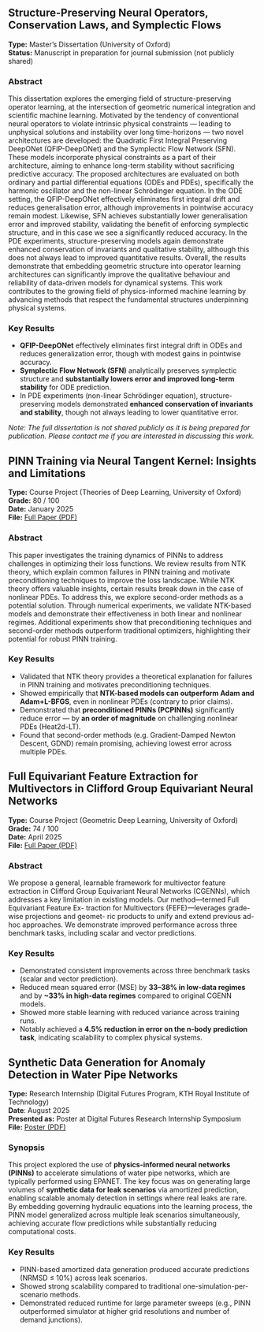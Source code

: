 ## Structure-Preserving Neural Operators, Conservation Laws, and Symplectic Flows

**Type:** Master’s Dissertation (University of Oxford)  
**Status:** Manuscript in preparation for journal submission (not publicly shared)  

### Abstract
This dissertation explores the emerging field of structure-preserving operator learning, at the intersection of geometric numerical integration and scientific machine learning. Motivated by the tendency of conventional neural operators to violate intrinsic physical constraints — leading to unphysical solutions and instability over long time-horizons — two novel architectures are developed: the Quadratic First Integral Preserving DeepONet (QFIP-DeepONet) and the Symplectic Flow Network (SFN). These models incorporate physical constraints as a part of their architecture, aiming to enhance long-term stability without sacrificing predictive accuracy. The proposed architectures are evaluated on both ordinary and partial differential equations (ODEs and PDEs), specifically the harmonic oscillator and the non-linear Schrödinger equation. In the ODE setting, the QFIP-DeepONet effectively eliminates first integral drift and reduces generalisation error, although improvements in pointwise accuracy remain modest. Likewise, SFN achieves substantially lower generalisation error and improved stability, validating the benefit of enforcing symplectic structure, and in this case we see a significantly reduced accuracy. In the PDE experiments, structure-preserving models again demonstrate enhanced conservation of invariants and qualitative stability, although this does not always lead to improved quantitative results. Overall, the results demonstrate that embedding geometric structure into operator learning architectures can significantly improve the qualitative behaviour and reliability of data-driven models for dynamical systems. This work contributes to the growing field of physics-informed machine learning by advancing methods that respect the fundamental structures underpinning physical systems.

### Key Results
- **QFIP-DeepONet** effectively eliminates first integral drift in ODEs and reduces generalization error, though with modest gains in pointwise accuracy.  
- **Symplectic Flow Network (SFN)** analytically preserves symplectic structure and **substantially lowers error and improved long-term stability** for ODE prediction.
- In PDE experiments (non-linear Schrödinger equation), structure-preserving models demonstrated **enhanced conservation of invariants and stability**, though not always leading to lower quantitative error.  

*Note: The full dissertation is not shared publicly as it is being prepared for publication. Please contact me if you are interested in discussing this work.*

## PINN Training via Neural Tangent Kernel: Insights and Limitations

**Type:** Course Project (Theories of Deep Learning, University of Oxford)  
**Grade:** 80 / 100  
**Date:** January 2025  
**File:** [Full Paper (PDF)](https://github.com/johanslettengren/Research-Projects/blob/main/NeuralTangentKernel.pdf)

### Abstract
This paper investigates the training dynamics of PINNs to address challenges in optimizing their loss functions. We review results from NTK theory, which explain common failures in PINN training and motivate preconditioning techniques to improve the loss landscape. While NTK theory offers valuable insights, certain results break down in the case of nonlinear PDEs. To address this, we explore second-order methods as a potential solution. Through numerical experiments, we validate NTK-based models and demonstrate their effectiveness in both linear and nonlinear regimes. Additional experiments show that preconditioning techniques and second-order methods outperform traditional optimizers, highlighting their potential for robust PINN training.

### Key Results
- Validated that NTK theory provides a theoretical explanation for failures in PINN training and motivates preconditioning techniques.  
- Showed empirically that **NTK-based models can outperform Adam and Adam+L-BFGS**, even in nonlinear PDEs (contrary to prior claims).  
- Demonstrated that **preconditioned PINNs (PCPINNs)** significantly reduce error — by **an order of magnitude** on challenging nonlinear PDEs (Heat2d-LT).  
- Found that second-order methods (e.g. Gradient-Damped Newton Descent, GDND) remain promising, achieving lowest error across multiple PDEs.

## Full Equivariant Feature Extraction for Multivectors in Clifford Group Equivariant Neural Networks

**Type:** Course Project (Geometric Deep Learning, University of Oxford)  
**Grade:** 74 / 100  
**Date:** April 2025  
**File:** [Full Paper (PDF)](https://github.com/johanslettengren/Research-Projects/blob/main/FEFE-CGENN.pdf)

### Abstract
We propose a general, learnable framework for multivector feature extraction in Clifford Group Equivariant Neural Networks (CGENNs), which addresses a key limitation in existing models. Our method—termed Full Equivariant Feature Ex- traction for Multivectors (FEFE)—leverages grade-wise projections and geomet- ric products to unify and extend previous ad-hoc approaches. We demonstrate improved performance across three benchmark tasks, including scalar and vector predictions.

### Key Results
- Demonstrated consistent improvements across three benchmark tasks (scalar and vector prediction).  
- Reduced mean squared error (MSE) by **33–38% in low-data regimes** and by **~33% in high-data regimes** compared to original CGENN models.  
- Showed more stable learning with reduced variance across training runs.  
- Notably achieved a **4.5% reduction in error on the n-body prediction task**, indicating scalability to complex physical systems.  

## Synthetic Data Generation for Anomaly Detection in Water Pipe Networks

**Type:** Research Internship (Digital Futures Program, KTH Royal Institute of Technology)  
**Date**: August 2025  
**Presented as:** Poster at Digital Futures Research Internship Symposium  
**File:** [Poster (PDF)](SyntheticDataGeneration.pdf)  

### Synopsis
This project explored the use of **physics-informed neural networks (PINNs)** to accelerate simulations of water pipe networks, which are typically performed using EPANET. The key focus was on generating large volumes of **synthetic data for leak scenarios** via amortized prediction, enabling scalable anomaly detection in settings where real leaks are rare. By embedding governing hydraulic equations into the learning process, the PINN model generalized across multiple leak scenarios simultaneously, achieving accurate flow predictions while substantially reducing computational costs.

### Key Results
- PINN-based amortized data generation produced accurate predictions (NRMSD ≤ 10%) across leak scenarios.  
- Showed strong scalability compared to traditional one-simulation-per-scenario methods.  
- Demonstrated reduced runtime for large parameter sweeps (e.g., PINN outperformed simulator at higher grid resolutions and number of demand junctions).  
